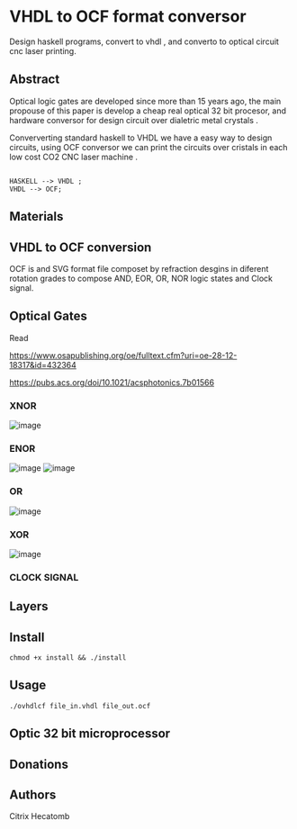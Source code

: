 # VHDL to OCF format conversor


Design haskell programs, convert to vhdl , and converto to optical circuit cnc laser printing.

## Abstract

Optical logic gates are developed since more than 15 years ago, the main propouse of this paper is develop a cheap real optical 32 bit procesor, and hardware conversor for design circuit over dialetric metal crystals .

Conververting standard haskell to VHDL we have a easy way to design circuits, using OCF conversor we can print the circuits over cristals in each low cost CO2 CNC laser machine .

```mermaid

HASKELL --> VHDL ;
VHDL --> OCF;

```

## Materials


## VHDL to OCF conversion

OCF is and SVG format file composet by refraction desgins in diferent rotation grades to compose AND, EOR, OR, NOR logic states and Clock signal. 


## Optical Gates

Read 

https://www.osapublishing.org/oe/fulltext.cfm?uri=oe-28-12-18317&id=432364

https://pubs.acs.org/doi/10.1021/acsphotonics.7b01566

### XNOR

![image](https://user-images.githubusercontent.com/60758685/141661608-a4d06bd3-ab93-49aa-8a7e-82ebbaab7f0d.png)


### ENOR

![image](https://user-images.githubusercontent.com/60758685/141661147-4ea5eb59-909b-4f25-b57e-d0f161fd62b5.png)
![image](https://user-images.githubusercontent.com/60758685/141661184-1ac51c90-3a9d-4296-a692-53ad09e8292c.png)


### OR

![image](https://user-images.githubusercontent.com/60758685/141661207-c0040423-1925-45fc-9ee7-1d2a02b60ca3.png)

### XOR

![image](https://user-images.githubusercontent.com/60758685/141661661-103e0a50-55cb-4191-b820-a8fb7e8992a9.png)



### CLOCK SIGNAL

## Layers


## Install

`chmod +x install && ./install`

## Usage

`./ovhdlcf file_in.vhdl file_out.ocf`

## Optic 32 bit microprocessor



## Donations


## Authors

Citrix
Hecatomb



